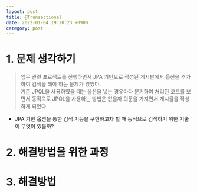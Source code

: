 ```yaml
---
layout: post
title: @Transactional
date: 2022-01-04 19:20:23 +0900
category: post
---
```

# 1. 문제 생각하기
> 업무 관련 프로젝트를 진행하면서 JPA 기반으로 작성된 게시판에서 옵션을 추가하여 검색을 해야 하는 문제가 있었다.  
> 기존 JPQL을 사용하였을 때는 옵션을 넣는 경우마다 분기하여 처리된 코드를 보면서 
> 동적으로 JPQL을 사용하는 방법은 없을까 의문을 가지면서 게시물을 작성하게 되었다.

+ JPA 기반 옵션을 통한 검색 기능을 구현하고자 할 때 동적으로 검색하기 위한 기술이 무엇이 있을까?

#

# 2. 해결방법을 위한 과정

#

# 3. 해결방법